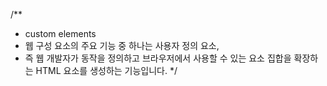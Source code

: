 /\*\*

- custom elements
- 웹 구성 요소의 주요 기능 중 하나는 사용자 정의 요소,
- 즉 웹 개발자가 동작을 정의하고 브라우저에서 사용할 수 있는 요소 집합을 확장하는 HTML 요소를 생성하는 기능입니다.
  \*/
